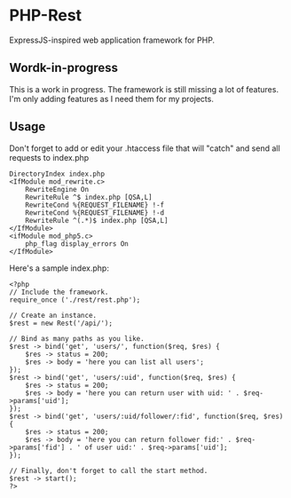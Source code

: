 # PHP-Rest

ExpressJS-inspired web application framework for PHP.

## Wordk-in-progress

This is a work in progress. The framework is still missing a lot of features. I'm only adding features as I need them for my projects.

## Usage

Don't forget to add or edit your .htaccess file that will "catch" and send all requests to index.php

	DirectoryIndex index.php
	<IfModule mod_rewrite.c>
		RewriteEngine On
		RewriteRule ^$ index.php [QSA,L]
		RewriteCond %{REQUEST_FILENAME} !-f
		RewriteCond %{REQUEST_FILENAME} !-d
		RewriteRule ^(.*)$ index.php [QSA,L]
	</IfModule>
	<ifModule mod_php5.c>
		php_flag display_errors On
	</IfModule>

Here's a sample index.php:

	<?php
	// Include the framework.
	require_once ('./rest/rest.php');

	// Create an instance.
	$rest = new Rest('/api/');

	// Bind as many paths as you like.
	$rest -> bind('get', 'users/', function($req, $res) {
		$res -> status = 200;
		$res -> body = 'here you can list all users';
	});
	$rest -> bind('get', 'users/:uid', function($req, $res) {
		$res -> status = 200;
		$res -> body = 'here you can return user with uid: ' . $req->params['uid'];
	});
	$rest -> bind('get', 'users/:uid/follower/:fid', function($req, $res) {
		$res -> status = 200;
		$res -> body = 'here you can return follower fid:' . $req->params['fid'] . ' of user uid:' . $req->params['uid'];
	});

	// Finally, don't forget to call the start method.
	$rest -> start();
	?>